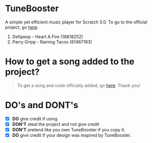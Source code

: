 # TuneBooster
A simple yet efficient music player for Scratch 3.0.
To go to the official project, go [here](https://scratch.mit.edu/projects/434876383/).
1. Defqwop - Heart A Fire (18818252)
1. Parry Gripp - Raining Tacos (81467163)
# How to get a song added to the project?
> To get a song and code officially added, go [here](https://discord.gg/).
> Thank you!
# DO's and DONT's
- [x]  **DO** give credit if using
- [x]   **DON'T** steal the project and not give credit
- [x]   **DON'T** pretend like you own TuneBooster if you copy it.
- [x]   **DO** give credit if your design was inspired by TuneBooster.
